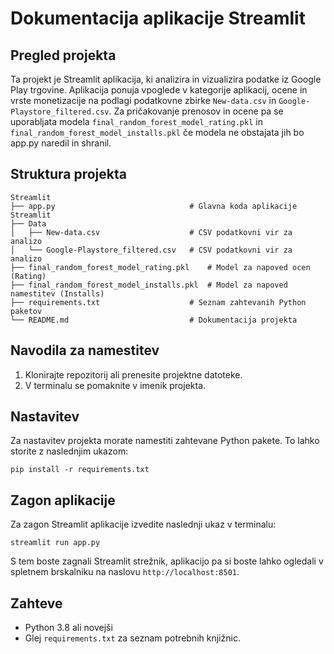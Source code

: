# Dokumentacija aplikacije Streamlit

## Pregled projekta  
Ta projekt je Streamlit aplikacija, ki analizira in vizualizira podatke iz Google Play trgovine. Aplikacija ponuja vpoglede v kategorije aplikacij, ocene in vrste monetizacije na podlagi podatkovne zbirke `New-data.csv` in `Google-Playstore_filtered.csv`. Za pričakovanje prenosov in ocene pa se uporabljata modela `final_random_forest_model_rating.pkl` in `final_random_forest_model_installs.pkl` če modela ne obstajata jih bo app.py naredil in shranil.

## Struktura projekta  
```
Streamlit
├── app.py                              # Glavna koda aplikacije Streamlit
├── Data
│   ├── New-data.csv                    # CSV podatkovni vir za analizo
│   └── Google-Playstore_filtered.csv   # CSV podatkovni vir za analizo
├── final_random_forest_model_rating.pkl    # Model za napoved ocen (Rating)
├── final_random_forest_model_installs.pkl  # Model za napoved namestitev (Installs)
├── requirements.txt                    # Seznam zahtevanih Python paketov
└── README.md                           # Dokumentacija projekta
```

## Navodila za namestitev  
1. Klonirajte repozitorij ali prenesite projektne datoteke.  
2. V terminalu se pomaknite v imenik projekta.

## Nastavitev  
Za nastavitev projekta morate namestiti zahtevane Python pakete. To lahko storite z naslednjim ukazom:

```
pip install -r requirements.txt
```

## Zagon aplikacije  
Za zagon Streamlit aplikacije izvedite naslednji ukaz v terminalu:

```
streamlit run app.py
```

S tem boste zagnali Streamlit strežnik, aplikacijo pa si boste lahko ogledali v spletnem brskalniku na naslovu `http://localhost:8501`.

## Zahteve  
- Python 3.8 ali novejši
- Glej `requirements.txt` za seznam potrebnih knjižnic.




